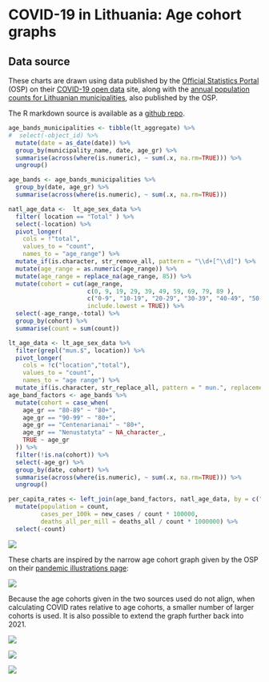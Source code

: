 
# COVID-19 in Lithuania: Age cohort graphs

## Data source

These charts are drawn using data published by the [Official Statistics
Portal](https://osp.stat.gov.lt/pradinis) (OSP) on their [COVID-19 open
data](https://experience.arcgis.com/experience/cab84dcfe0464c2a8050a78f817924ca/page/page_5/)
site, along with the [annual population counts for Lithuanian
municipalities](https://osp.stat.gov.lt/en_GB/gyventojai1), also
published by the OSP.

The R markdown source is available as a [github
repo](https://github.com/RichardMN/lt_covid_calcs).

``` r
age_bands_municipalities <- tibble(lt_aggregate) %>%
#  select(-object_id) %>%
  mutate(date = as_date(date)) %>%
  group_by(municipality_name, date, age_gr) %>%
  summarise(across(where(is.numeric), ~ sum(.x, na.rm=TRUE))) %>%
  ungroup()

age_bands <- age_bands_municipalities %>%
  group_by(date, age_gr) %>%
  summarise(across(where(is.numeric), ~ sum(.x, na.rm=TRUE)))

natl_age_data <-  lt_age_sex_data %>%
  filter( location == "Total" ) %>%
  select(-location) %>%
  pivot_longer(
    cols = !"total",
    values_to = "count",
    names_to = "age_range") %>%
  mutate_if(is.character, str_remove_all, pattern = "\\d+[^\\d]") %>%
  mutate(age_range = as.numeric(age_range)) %>%
  mutate(age_range = replace_na(age_range, 85)) %>%
  mutate(cohort = cut(age_range,
                      c(0, 9, 19, 29, 39, 49, 59, 69, 79, 89 ),
                      c("0-9", "10-19", "20-29", "30-39", "40-49", "50-59", "60-69", "70-79", "80+"),
                      include.lowest = TRUE)) %>%
  select(-age_range,-total) %>%
  group_by(cohort) %>%
  summarise(count = sum(count))

lt_age_data <- lt_age_sex_data %>%
  filter(grepl("mun.$", location)) %>%
  pivot_longer(
    cols = !c("location","total"),
    values_to = "count",
    names_to = "age range") %>%
  mutate_if(is.character, str_replace_all, pattern = " mun.", replacement = "")
age_band_factors <- age_bands %>%
  mutate(cohort = case_when(
    age_gr == "80-89" ~ "80+",
    age_gr == "90-99" ~ "80+",
    age_gr == "Centenarianai" ~ "80+",
    age_gr == "Nenustatyta" ~ NA_character_,
    TRUE ~ age_gr
  )) %>%
  filter(!is.na(cohort)) %>%
  select(-age_gr) %>%
  group_by(date, cohort) %>%
  summarise(across(where(is.numeric), ~ sum(.x, na.rm=TRUE))) %>%
  ungroup()

per_capita_rates <- left_join(age_band_factors, natl_age_data, by = c("cohort")) %>%
  mutate(population = count,
         cases_per_100k = new_cases / count * 100000,
         deaths_all_per_mill = deaths_all / count * 1000000) %>%
  select(-count)
```

![](/lt_covid_calcs/images/age_band_graphs-1.png)<!-- -->

These charts are inspired by the narrow age cohort graph given by the
OSP on their [pandemic illustrations
page](https://osp.stat.gov.lt/pandemijos-iliustracijos):

![](https://osp.stat.gov.lt/documents/10180/8555211/vaiku_atvejai_per14d_100k_20211115.png)

Because the age cohorts given in the two sources used do not align, when
calculating COVID rates relative to age cohorts, a smaller number of
larger cohorts is used. It is also possible to extend the graph further
back into 2021.

![](/lt_covid_calcs/images/cohort_prevalance_cases_cumulative-1.png)<!-- -->

![](/lt_covid_calcs/images/cohort_prevalance_cases_mean-1.png)<!-- -->

![](/lt_covid_calcs/images/cohort_prevalance_deaths_mean-1.png)<!-- -->
